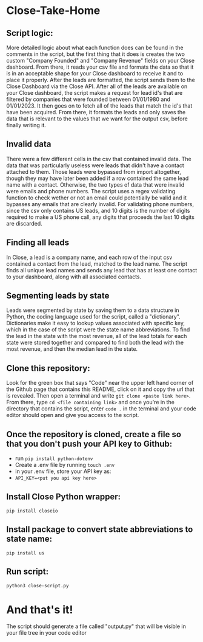 # Close-Take-Home

## Script logic:
More detailed logic about what each function does can be found in the comments in the script, but the first thing that it does is creates the two custom "Company Founded" and "Company Revenue" fields on your Close dashboard. From there, it reads your csv file and formats the data so that it is in an acceptable shape for your Close dashboard to receive it and to place it properly. After the leads are formatted, the script sends them to the Close Dashboard via the Close API. After all of the leads are available on your Close dashboard, the script makes a request for lead id's that are filtered by companies that were founded between 01/01/1980 and 01/01/2023. It then goes on to fetch all of the leads that match the id's that have been acquired. From there, it formats the leads and only saves the data that is relevant to the values that we want for the output csv, before finally writing it.

## Invalid data
There were a few different cells in the csv that contained invalid data. The data that was particularly useless were leads that didn't have a contact attached to them. Those leads were bypassed from import altogether, though they may have later been added if a row contained the same lead name with a contact. Otherwise, the two types of data that were invalid were emails and phone numbers. The script uses a regex validating function to check wether or not an email could potentially be valid and it bypasses any emails that are clearly invalid. For validating phone numbers, since the csv only contains US leads, and 10 digits is the number of digits required to make a US phone call, any digits that proceeds the last 10 digits are discarded.

## Finding all leads
In Close, a lead is a company name, and each row of the input csv contained a contact from the lead, matched to the lead name. The script finds all unique lead names and sends any lead that has at least one contact to your dashboard, along with all associated contacts.

## Segmenting leads by state
Leads were segmented by state by saving them to a data structure in Python, the coding language used for the script, called a "dictionary". Dictionaries make it easy to lookup values associated with specific key, which in the case of the script were the state name abbreviations. To find the lead in the state with the most revenue, all of the lead totals for each state were stored together and compared to find both the lead with the most revenue, and then the median lead in the state.

## Clone this repository:
Look for the green box that says "Code" near the upper left hand corner of the Github page that contains this README, click on it and copy the url that is revealed. Then open a terminal and write `git clone <paste link here>`. From there, type `cd <file containing link>` and once you're in the directory that contains the script, enter `code .` in the terminal and your code editor should open and give you access to the script.

## Once the repository is cloned, create a file so that you don't push your API key to Github:
* run `pip install python-dotenv`
* Create a .env file by running `touch .env`
* in your .env file, store your API key as:
* `API_KEY=<put you api key here>`

## Install Close Python wrapper:
`pip install closeio`

## Install package to convert state abbreviations to state name:
`pip install us`

## Run script:
`python3 close-script.py`

# And that's it!
The script should generate a file called "output.py" that will be visible in your file tree in your code editor
